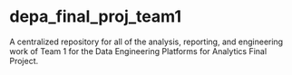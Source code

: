 # depa_final_proj_team1
A centralized repository for all of the analysis, reporting, and engineering work of Team 1 for the Data Engineering Platforms for Analytics Final Project.
